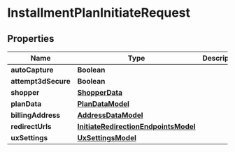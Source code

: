 

# InstallmentPlanInitiateRequest


## Properties

| Name | Type | Description | Notes |
|------------ | ------------- | ------------- | -------------|
|**autoCapture** | **Boolean** |  |  |
|**attempt3dSecure** | **Boolean** |  |  [optional] |
|**shopper** | [**ShopperData**](ShopperData.md) |  |  [optional] |
|**planData** | [**PlanDataModel**](PlanDataModel.md) |  |  [optional] |
|**billingAddress** | [**AddressDataModel**](AddressDataModel.md) |  |  [optional] |
|**redirectUrls** | [**InitiateRedirectionEndpointsModel**](InitiateRedirectionEndpointsModel.md) |  |  [optional] |
|**uxSettings** | [**UxSettingsModel**](UxSettingsModel.md) |  |  [optional] |



